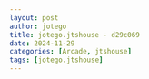 ```yaml
---
layout: post
author: jotego
title: jotego.jtshouse - d29c069
date: 2024-11-29
categories: [Arcade, jtshouse]
tags: [jotego.jtshouse]
---
```


